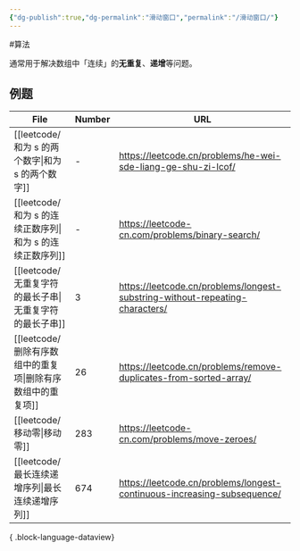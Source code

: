 ```yaml
---
{"dg-publish":true,"dg-permalink":"滑动窗口","permalink":"/滑动窗口/"}
---
```



#算法 

通常用于解决数组中「连续」的**无重复**、**递增**等问题。

## 例题

| File                                       | Number | URL                                                                          |
| ------------------------------------------ | ------ | ---------------------------------------------------------------------------- |
| [[leetcode/和为 s 的两个数字\|和为 s 的两个数字]]     | \-     | https://leetcode.cn/problems/he-wei-sde-liang-ge-shu-zi-lcof/                |
| [[leetcode/和为 s 的连续正数序列\|和为 s 的连续正数序列]] | \-     | https://leetcode-cn.com/problems/binary-search/                              |
| [[leetcode/无重复字符的最长子串\|无重复字符的最长子串]]     | 3      | https://leetcode.cn/problems/longest-substring-without-repeating-characters/ |
| [[leetcode/删除有序数组中的重复项\|删除有序数组中的重复项]]   | 26     | https://leetcode.cn/problems/remove-duplicates-from-sorted-array/            |
| [[leetcode/移动零\|移动零]]                   | 283    | https://leetcode-cn.com/problems/move-zeroes/                                |
| [[leetcode/最长连续递增序列\|最长连续递增序列]]         | 674    | https://leetcode.cn/problems/longest-continuous-increasing-subsequence/      |

{ .block-language-dataview}
